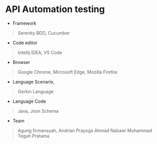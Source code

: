 # API Automation testing 

* Framework 
> Serenity BDD,
> Cucumber

* Code editor
> Intellij IDEA,
> VS Code

* Browser
> Google Chrome,
> Microsoft Edge,
> Mozilla Firefox

* Language Scenario,
> Gerkin Language

* Language Code
> Java,
> Json Schema

* Team
> Agung firmansyah,
> Andrian Prayoga
> Ahmad Nabawi
> Muhammad Teguh Pratama
